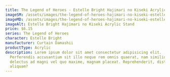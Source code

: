 ```yaml
---
title: The Legend of Heroes - Estelle Bright Hajimari no Kiseki Acrylic Stand
imageSM: /assets/images/the-legend-of-heroes-hajimari-no-kiseki-estelle-bright-acrylic-stand-400.webp
imageMD: /assets/images/the-legend-of-heroes-hajimari-no-kiseki-estelle-bright-acrylic-stand-600.webp
imageAlt: Estelle Bright Hajimari no Kiseki Acrylic Stand
price: $6.15
series: The Legend of Heroes
character: Estelle Bright
manufacturer: Curtain Damashii
productType: Acrylic
description: Lorem ipsum dolor sit amet consectetur adipisicing elit.
  Perferendis accusantium sit illo neque rem omnis quaerat, nam similique vitae
  delectus ad magni vel quo maxime, magnam placeat. Reprehenderit, distinctio
  aliquam?
---
```

